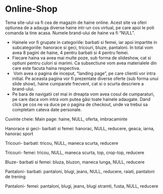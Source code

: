 # Online-Shop
<body class="c8"><p class="c0"><span class="c1">Tema site-ului</span><span class="c5">&nbsp;va fi cea de magazin de haine online. Acest site va oferi optiunea de a adauga diverse haine intr-un cos virtual, pe care apoi le poti comanda la tine acasa. Numele brand-ului de haine va fi “NULL”.</span></p><ul class="c3 lst-kix_i3jdq713i6io-0 start"><li class="c0 c6 li-bullet-0"><span class="c5">Hainele vor fi grupate in categoriile: barbati si femei, iar apoi impartite in subcategoriile: hanorace si geci, tricouri, bluze, pantaloni. In total vom avea 8 pagini de haine, 4 pentru barbati si 4 pentru femei.</span></li><li class="c0 c6 li-bullet-0"><span class="c5">Fiecare haina va avea mai multe poze, sub forma de slideshow, cat si optiuni pentru culori si marimi. Ca subsectiune vom avea materialele din care este facuta haina respectiva.</span></li><li class="c0 c6 li-bullet-0"><span class="c5">&nbsp;Vom avea o pagina de inceput, “landing page”, pe care clientii vor intra initial. Pe aceasta pagina vor fi prezentate diverse oferte (sub forma unui slide show), haine cumparate frecvent, cat si o scurta descriere a brand-ului. </span></li><li class="c0 c6 li-bullet-0"><span class="c5">Pe bara de navigatii cel mai in dreapta vom avea cosul de cumparaturi, pe care daca vom intra vom putea găsi toate hainele adaugate. Dand click pe cos ne va duce pe o pagina de checkout, unde va trebui sa completam cateva date personale.</span></li></ul><p class="c0 c7"><span class="c5"></span></p><p class="c0"><span class="c1">Cuvinte cheie: Main page: </span><span class="c5">haine, NULL, oferta, imbracaminte</span></p><p class="c0"><span class="c5">Hanorace si geci- barbati si femei: hanorac, NULL, reducere, geaca, iarna, hanorac sport</span></p><p class="c0"><span class="c5">Tricouri- barbati: tricou, NULL, maneca scurta, reducere</span></p><p class="c0"><span class="c5">Tricouri- femei: tricou, NULL, maneca scurta, top, crop-top, reducere</span></p><p class="c0"><span class="c5">Bluze- barbati si femei: bluza, bluzon, maneca lunga, NULL, reducere</span></p><p class="c0"><span class="c5">Pantaloni- barbati: pantaloni, blugi, jeans, NULL, reducere, raiati, pantaloni de trening</span></p><p class="c0"><span class="c5">Pantaloni- femei: pantaloni, blugi, jeans, blugi stramti, fusta, NULL, reducere</span></p><p class="c0 c7"><span class="c5"></span></p><p class="c0 c7"><span class="c5"></span></p></body>
